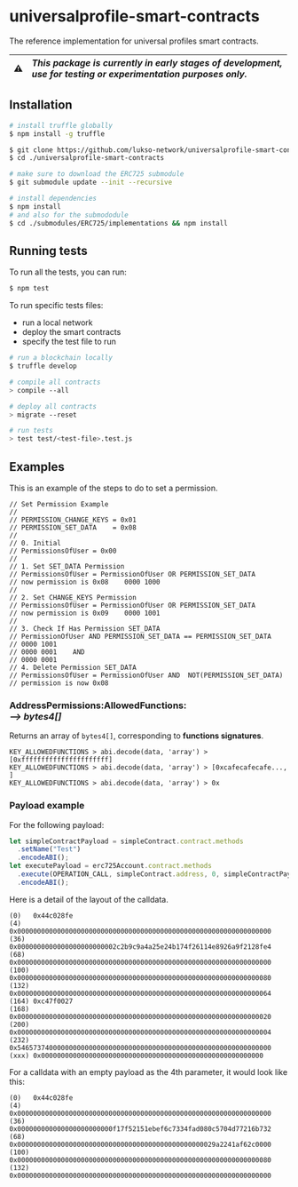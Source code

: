 # universalprofile-smart-contracts

The reference implementation for universal profiles smart contracts.

| :warning: | _This package is currently in early stages of development,<br/> use for testing or experimentation purposes only._ |
| :-------: | :----------------------------------------------------------------------------------------------------------------- |

## Installation

```bash
# install truffle globally
$ npm install -g truffle

$ git clone https://github.com/lukso-network/universalprofile-smart-contracts.git
$ cd ./universalprofile-smart-contracts

# make sure to download the ERC725 submodule
$ git submodule update --init --recursive

# install dependencies
$ npm install
# and also for the submododule
$ cd ./submodules/ERC725/implementations && npm install
```

## Running tests

To run all the tests, you can run:

```bash
$ npm test
```

To run specific tests files:

- run a local network
- deploy the smart contracts
- specify the test file to run

```bash
# run a blockchain locally
$ truffle develop

# compile all contracts
> compile --all

# deploy all contracts
> migrate --reset

# run tests
> test test/<test-file>.test.js
```

## Examples

This is an example of the steps to do to set a permission.

```
// Set Permission Example
//
// PERMISSION_CHANGE_KEYS = 0x01
// PERMISSION_SET_DATA    = 0x08
//
// 0. Initial
// PermissionsOfUser = 0x00
//
// 1. Set SET_DATA Permission
// PermissionsOfUser = PermissionOfUser OR PERMISSION_SET_DATA
// now permission is 0x08    0000 1000
//
// 2. Set CHANGE_KEYS Permission
// PermissionsOfUser = PermissionOfUser OR PERMISSION_SET_DATA
// now permission is 0x09    0000 1001
//
// 3. Check If Has Permission SET_DATA
// PermissionOfUser AND PERMISSION_SET_DATA == PERMISSION_SET_DATA
// 0000 1001
// 0000 0001    AND
// 0000 0001
// 4. Delete Permission SET_DATA
// PermissionsOfUser = PermissionOfUser AND  NOT(PERMISSION_SET_DATA)
// permission is now 0x08
```

### AddressPermissions:AllowedFunctions:<address> --> bytes4[]

Returns an array of `bytes4[]`, corresponding to **functions signatures**.

```
KEY_ALLOWEDFUNCTIONS > abi.decode(data, 'array') > [0xffffffffffffffffffffff]
KEY_ALLOWEDFUNCTIONS > abi.decode(data, 'array') > [0xcafecafecafe..., ]
KEY_ALLOWEDFUNCTIONS > abi.decode(data, 'array') > 0x
```

### Payload example

For the following payload:

```javascript
let simpleContractPayload = simpleContract.contract.methods
  .setName("Test")
  .encodeABI();
let executePayload = erc725Account.contract.methods
  .execute(OPERATION_CALL, simpleContract.address, 0, simpleContractPayload)
  .encodeABI();
```

Here is a detail of the layout of the calldata.

```
(0)   0x44c028fe
(4)   0x0000000000000000000000000000000000000000000000000000000000000000
(36)  0x0000000000000000000000002c2b9c9a4a25e24b174f26114e8926a9f2128fe4
(68)  0x0000000000000000000000000000000000000000000000000000000000000000
(100) 0x0000000000000000000000000000000000000000000000000000000000000080
(132) 0x0000000000000000000000000000000000000000000000000000000000000064
(164) 0xc47f0027
(168) 0x0000000000000000000000000000000000000000000000000000000000000020
(200) 0x0000000000000000000000000000000000000000000000000000000000000004
(232) 0x5465737400000000000000000000000000000000000000000000000000000000
(xxx) 0x00000000000000000000000000000000000000000000000000000000
```

For a calldata with an empty payload as the 4th parameter, it would look like this:

```
(0)   0x44c028fe
(4)   0x0000000000000000000000000000000000000000000000000000000000000000
(36)  0x000000000000000000000000f17f52151ebef6c7334fad080c5704d77216b732
(68)  0x00000000000000000000000000000000000000000000000029a2241af62c0000
(100) 0x0000000000000000000000000000000000000000000000000000000000000080
(132) 0x0000000000000000000000000000000000000000000000000000000000000000
```
